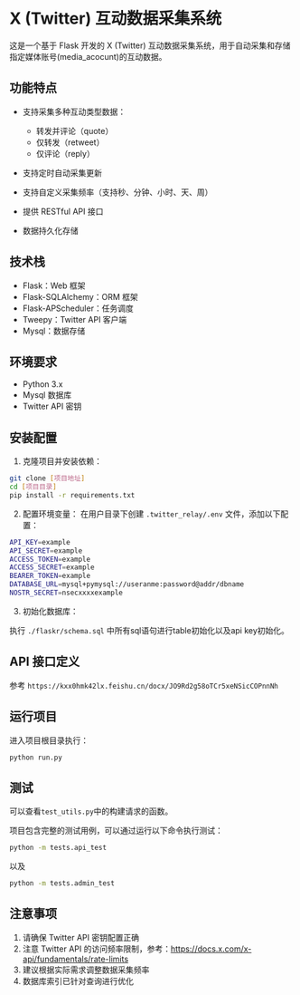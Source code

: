 # X (Twitter) 互动数据采集系统

这是一个基于 Flask 开发的 X (Twitter) 互动数据采集系统，用于自动采集和存储指定媒体账号(media_acocunt)的互动数据。

## 功能特点

- 支持采集多种互动类型数据：
  - 转发并评论（quote）
  - 仅转发（retweet）
  - 仅评论（reply）
  
- 支持定时自动采集更新
- 支持自定义采集频率（支持秒、分钟、小时、天、周）
- 提供 RESTful API 接口
- 数据持久化存储

## 技术栈

- Flask：Web 框架
- Flask-SQLAlchemy：ORM 框架
- Flask-APScheduler：任务调度
- Tweepy：Twitter API 客户端
- Mysql：数据存储

## 环境要求

- Python 3.x
- Mysql 数据库
- Twitter API 密钥

## 安装配置

1. 克隆项目并安装依赖：
```bash
git clone [项目地址]
cd [项目目录]
pip install -r requirements.txt
```

2. 配置环境变量：
在用户目录下创建 `.twitter_relay/.env` 文件，添加以下配置：
```bash
API_KEY=example
API_SECRET=example
ACCESS_TOKEN=example
ACCESS_SECRET=example
BEARER_TOKEN=example
DATABASE_URL=mysql+pymysql://useranme:password@addr/dbname
NOSTR_SECRET=nsecxxxxexample
```

3. 初始化数据库：

执行 `./flaskr/schema.sql` 中所有sql语句进行table初始化以及api key初始化。

## API 接口定义

参考 `https://kxx0hmk42lx.feishu.cn/docx/JO9Rd2g58oTCr5xeNSicCOPnnNh`

## 运行项目
进入项目根目录执行：
```bash
python run.py
```

## 测试

可以查看`test_utils.py`中的构建请求的函数。

项目包含完整的测试用例，可以通过运行以下命令执行测试：

```bash
python -m tests.api_test
```
以及
```bash
python -m tests.admin_test
```

## 注意事项

1. 请确保 Twitter API 密钥配置正确
2. 注意 Twitter API 的访问频率限制，参考：https://docs.x.com/x-api/fundamentals/rate-limits
3. 建议根据实际需求调整数据采集频率
4. 数据库索引已针对查询进行优化
